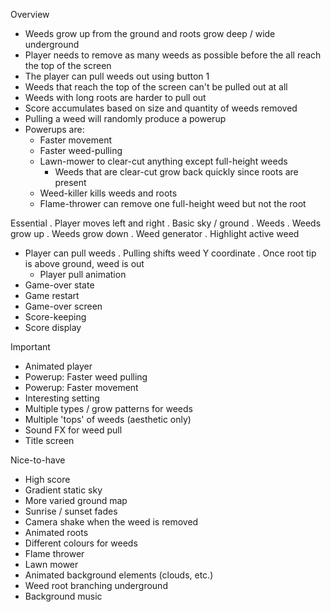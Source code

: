 Overview
- Weeds grow up from the ground and roots grow deep / wide underground
- Player needs to remove as many weeds as possible before the all reach the top of the screen
- The player can pull weeds out using button 1
- Weeds that reach the top of the screen can't be pulled out at all
- Weeds with long roots are harder to pull out
- Score accumulates based on size and quantity of weeds removed 
- Pulling a weed will randomly produce a powerup
- Powerups are:
	- Faster movement
	- Faster weed-pulling
	- Lawn-mower to clear-cut anything except full-height weeds
		- Weeds that are clear-cut grow back quickly since roots are present
	- Weed-killer kills weeds and roots
	- Flame-thrower can remove one full-height weed but not the root

Essential
. Player moves left and right
. Basic sky / ground
. Weeds
. Weeds grow up
. Weeds grow down
. Weed generator
. Highlight active weed
- Player can pull weeds
	. Pulling shifts weed Y coordinate
	. Once root tip is above ground, weed is out
	- Player pull animation
- Game-over state
- Game restart
- Game-over screen
- Score-keeping
- Score display

Important
- Animated player
- Powerup: Faster weed pulling
- Powerup: Faster movement
- Interesting setting
- Multiple types / grow patterns for weeds
- Multiple 'tops' of weeds (aesthetic only)
- Sound FX for weed pull
- Title screen

Nice-to-have
- High score
- Gradient static sky
- More varied ground map
- Sunrise / sunset fades
- Camera shake when the weed is removed
- Animated roots
- Different colours for weeds
- Flame thrower
- Lawn mower
- Animated background elements (clouds, etc.)
- Weed root branching underground
- Background music